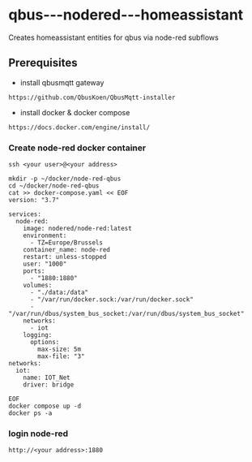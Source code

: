 # qbus---nodered---homeassistant
Creates homeassistant entities for qbus via node-red subflows

## Prerequisites
- install qbusmqtt gateway
``` 
https://github.com/QbusKoen/QbusMqtt-installer
```

- install docker & docker compose

```
https://docs.docker.com/engine/install/
```
### Create node-red docker container
`ssh <your user>@<your address>`

```
mkdir -p ~/docker/node-red-qbus
cd ~/docker/node-red-qbus
cat >> docker-compose.yaml << EOF
version: "3.7"

services:
  node-red:
    image: nodered/node-red:latest
    environment:
      - TZ=Europe/Brussels
    container_name: node-red
    restart: unless-stopped
    user: "1000"
    ports:
      - "1880:1880"
    volumes:
      - "./data:/data"
      - "/var/run/docker.sock:/var/run/docker.sock"
      - "/var/run/dbus/system_bus_socket:/var/run/dbus/system_bus_socket"
    networks:
      - iot
    logging:
      options:
        max-size: 5m
        max-file: "3"
networks:
  iot:
    name: IOT_Net
    driver: bridge

EOF
docker compose up -d
docker ps -a
```
### login node-red
`http://<your address>:1880`
